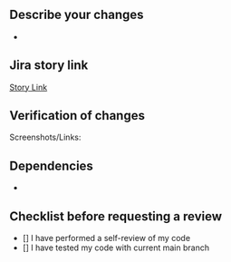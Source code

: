 ## Describe your changes

-

## Jira story link

[Story Link](link)

## Verification of changes

Screenshots/Links:

## Dependencies

-

## Checklist before requesting a review

- [] I have performed a self-review of my code
- [] I have tested my code with current main branch
